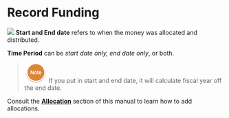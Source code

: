 # Record Funding

![](https://lh6.googleusercontent.com/DTF1JeNmQla8DhhMWKOTi4BsR_tlQsNWcsWbvUI66U4O3iZsvHlpR6cxa8KBseZ_Bc5OKySETS5RWnIvuzgbfcTOzIj6cbuIWYioq9fjLjqql8Y6cAlLwvD8Dq94IuYdn46NsC-w) **Start and End date** refers to when the money was allocated and distributed.

**Time Period** can be _start date only, end date only_, or both.

> ![](/assets/NoteSmall.png) If you put in start and end date, it will calculate fiscal year off the end date.

Consult the [**Allocation**](/record/edit/record-funding/allocation.md) section of this manual to learn how to add allocations.

